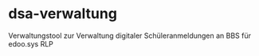 # dsa-verwaltung
Verwaltungstool zur Verwaltung digitaler Schüleranmeldungen an BBS für edoo.sys RLP
